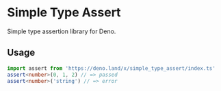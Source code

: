 # Simple Type Assert

Simple type assertion library for Deno.

## Usage

```typescript
import assert from 'https://deno.land/x/simple_type_assert/index.ts'
assert<number>(0, 1, 2) // => passed
assert<number>('string') // => error
```
